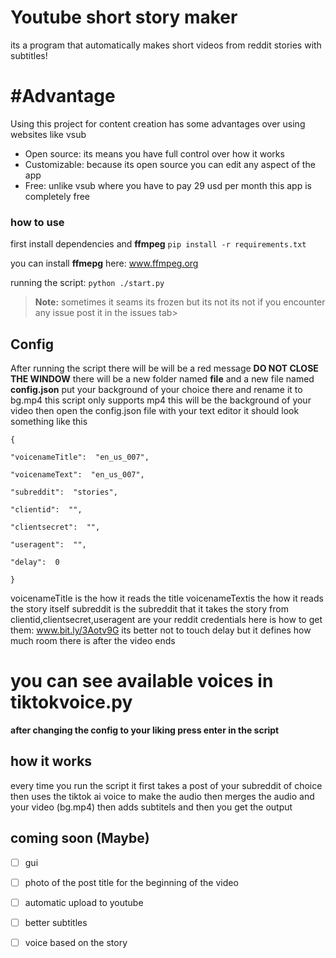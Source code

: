 
# Youtube short story maker
its a program that automatically makes short videos from reddit stories with subtitles!


# #Advantage

Using this project for content creation has some advantages over using websites like vsub

 - Open source: its means you have full control over how it works
 - Customizable: because its open source you can edit any aspect of the app
 - Free: unlike vsub where you have to pay 29 usd per month this app is completely free

### how to use

first install dependencies and **ffmpeg**
```pip install -r requirements.txt```

you can install **ffmepg** here:
www.ffmpeg.org

running the script:
```python ./start.py```
> **Note:** sometimes it seams its frozen but its not its not if you encounter any issue post it in the issues tab>


## Config

After running the script there will be will be a red message **DO NOT CLOSE THE WINDOW** there will be a new folder named **file** and a new file named **config.json** put your background of your choice there and rename it to bg.mp4 this script only supports mp4 this will be the background of your video then open the config.json file with your text editor  it should look something like this

```
{

"voicenameTitle":  "en_us_007",

"voicenameText":  "en_us_007",

"subreddit":  "stories",

"clientid":  "",

"clientsecret":  "",

"useragent":  "",

"delay":  0

}
```

voicenameTitle is the how it reads the title
voicenameTextis the how it reads the story itself
subreddit is the subreddit that it takes the story from
clientid,clientsecret,useragent are your reddit credentials here is how to get them:
www.bit.ly/3Aotv9G
its better not to touch delay but it defines how much room there is after the video ends

# you can see available voices in tiktokvoice.py

**after changing the config to your liking press enter in the script**



## how it works
every time you run the script it first takes a post of your subreddit of choice then uses the tiktok ai voice to make the audio then merges the audio and your video (bg.mp4) then adds subtitels and then you get the output

## coming soon (Maybe)

- [ ] gui
- [ ] photo of the post title for the beginning of the video
- [ ] automatic upload to youtube
- [ ] better subtitles
- [ ] voice based on the story

